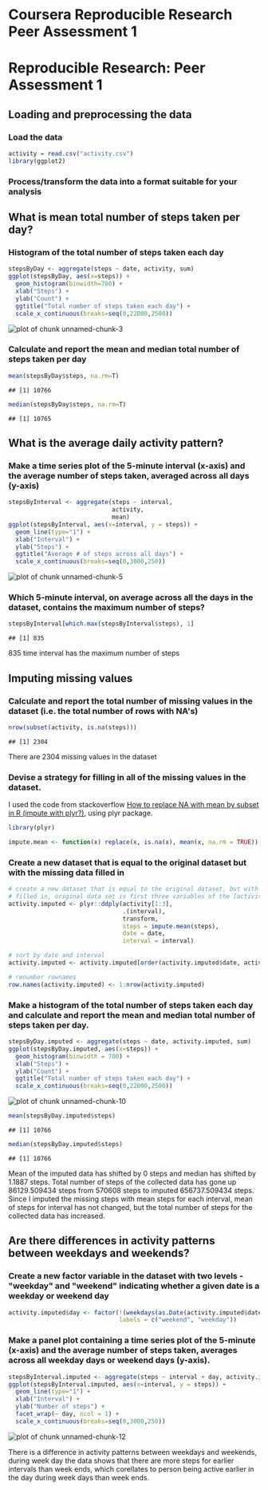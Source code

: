Coursera Reproducible Research Peer Assessment 1
========================================================

# Reproducible Research: Peer Assessment 1

## Loading and preprocessing the data

### Load the data

```r
activity = read.csv("activity.csv")
library(ggplot2)
```

### Process/transform the data into a format suitable for your analysis


## What is mean total number of steps taken per day?

### Histogram of the total number of steps taken each day

```r
stepsByDay <- aggregate(steps ~ date, activity, sum)
ggplot(stepsByDay, aes(x=steps)) + 
  geom_histogram(binwidth=700) + 
  xlab("Steps") + 
  ylab("Count") + 
  ggtitle("Total number of steps taken each day") + 
  scale_x_continuous(breaks=seq(0,22000,2500))
```

![plot of chunk unnamed-chunk-3](figure/unnamed-chunk-3.png) 

### Calculate and report the mean and median total number of steps taken per day

```r
mean(stepsByDay$steps, na.rm=T)
```

```
## [1] 10766
```

```r
median(stepsByDay$steps, na.rm=T)
```

```
## [1] 10765
```

## What is the average daily activity pattern?

### Make a time series plot of the 5-minute interval (x-axis) and the average number of steps taken, averaged across all days (y-axis)

```r
stepsByInterval <- aggregate(steps ~ interval, 
                             activity, 
                             mean)
ggplot(stepsByInterval, aes(x=interval, y = steps)) + 
  geom_line(type="1") + 
  xlab("Interval") + 
  ylab("Steps") + 
  ggtitle("Average # of steps across all days") + 
  scale_x_continuous(breaks=seq(0,3000,250))
```

![plot of chunk unnamed-chunk-5](figure/unnamed-chunk-5.png) 

### Which 5-minute interval, on average across all the days in the dataset, contains the maximum number of steps?

```r
stepsByInterval[which.max(stepsByInterval$steps), 1]
```

```
## [1] 835
```
835 time interval has the maximum number of steps

## Imputing missing values

### Calculate and report the total number of missing values in the dataset (i.e. the total number of rows with NA's)

```r
nrow(subset(activity, is.na(steps)))
```

```
## [1] 2304
```
There are 2304 missing values in the dataset

### Devise a strategy for filling in all of the missing values in the dataset.

I used the code from stackoverflow <a href="http://stackoverflow.com/questions/9322773/how-to-replace-na-with-mean-by-subset-in-r-impute-with-plyr/9322975#9322975">How to replace NA with mean by subset in R (impute with plyr?)</a>, using plyr package.


```r
library(plyr)

impute.mean <- function(x) replace(x, is.na(x), mean(x, na.rm = TRUE))
```

### Create a new dataset that is equal to the original dataset but with the missing data filled in

```r
# create a new dataset that is equal to the original dataset, but with the missing data
# filled in, original data set is first three variables of the [activity] dataframe
activity.imputed <- plyr::ddply(activity[1:3], 
                                .(interval), 
                                transform,
                                steps = impute.mean(steps),
                                date = date,
                                interval = interval)

# sort by date and interval
activity.imputed <- activity.imputed[order(activity.imputed$date, activity.imputed$interval), ]

# renumber rownames
row.names(activity.imputed) <- 1:nrow(activity.imputed)
```

### Make a histogram of the total number of steps taken each day and calculate and report the mean and median total number of steps taken per day.

```r
stepsByDay.imputed <- aggregate(steps ~ date, activity.imputed, sum)
ggplot(stepsByDay.imputed, aes(x=steps)) + 
  geom_histogram(binwidth = 700) + 
  xlab("Steps") + 
  ylab("Count") + 
  ggtitle("Total number of steps taken each day") + 
  scale_x_continuous(breaks=seq(0,22000,2500))
```

![plot of chunk unnamed-chunk-10](figure/unnamed-chunk-10.png) 

```r
mean(stepsByDay.imputed$steps)
```

```
## [1] 10766
```

```r
median(stepsByDay.imputed$steps)
```

```
## [1] 10766
```

Mean of the imputed data has shifted by 0 steps and median has shifted by 1.1887 steps.  Total number of steps of the collected data has gone up 86129.509434 steps from 570608 steps to imputed 656737.509434 steps.  Since I imputed the missing steps with mean steps for each interval, mean of steps for interval has not changed, but the total number of steps for the collected data has increased.

## Are there differences in activity patterns between weekdays and weekends?

### Create a new factor variable in the dataset with two levels - "weekday" and "weekend" indicating whether a given date is a weekday or weekend day

```r
activity.imputed$day <- factor(!(weekdays(as.Date(activity.imputed$date)) %in% c("Saturday", "Sunday")), 
                               labels = c("weekend", "weekday"))
```

### Make a panel plot containing a time series plot of the 5-minute (x-axis) and the average number of steps taken, averages across all weekday days or weekend days (y-axis).

```r
stepsByInterval.imputed <- aggregate(steps ~ interval + day, activity.imputed, mean)
ggplot(stepsByInterval.imputed, aes(x=interval, y = steps)) + 
  geom_line(type="1") + 
  xlab("Interval") + 
  ylab("Number of steps") + 
  facet_wrap(~ day, ncol = 1) + 
  scale_x_continuous(breaks=seq(0,3000,250))
```

![plot of chunk unnamed-chunk-12](figure/unnamed-chunk-12.png) 

There is a difference in activity patterns between weekdays and weekends, during week day the data shows that there are more steps for earlier intervals than week ends, which corellates to person being active earlier in the day during week days than week ends.
